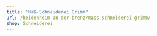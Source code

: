 ```yaml
---
title: "Maß-Schneiderei Grimm"
url: /heidenheim-an-der-brenz/mass-schneiderei-grimm/
shop: Schneiderei
---
```


